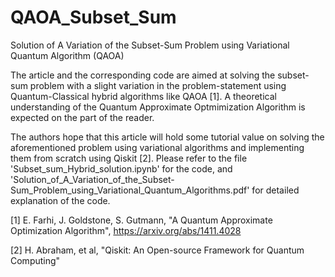 # QAOA_Subset_Sum
Solution of A Variation of the Subset-Sum Problem using Variational Quantum Algorithm (QAOA)

The article and the corresponding code are aimed at solving the subset-sum problem with a slight variation in the problem-statement using Quantum-Classical hybrid algorithms like QAOA [1]. A theoretical understanding of the Quantum Approximate Optmimization Algorithm is expected on the part of the reader.

The authors hope that this article will hold some tutorial value on solving the aforementioned problem using variational algorithms and implementing them from scratch using Qiskit [2]. Please refer to the file 'Subset_sum_Hybrid_solution.ipynb' for the code, and 'Solution_of_A_Variation_of_the_Subset-Sum_Problem_using_Variational_Quantum_Algorithms.pdf' for detailed explanation of the code.

[1] E. Farhi, J. Goldstone, S. Gutmann, "A Quantum Approximate Optimization Algorithm", https://arxiv.org/abs/1411.4028

[2] H. Abraham, et al, "Qiskit: An Open-source Framework for Quantum Computing"
